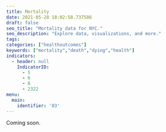 ```yaml
---
title: Mortality
date: 2021-05-28 18:02:58.737586
draft: false
seo_title: "Mortality data for NYC."
seo_description: "Explore data, visualizations, and more."
tags: 
categories: ["healthoutcomes"]
keywords: ["mortality","death","dying","health"]
indicators:
  - header: null
    IndicatorID:
      - 5
      - 6
      - 8
      - 2322
menu:
  main:
    identifier: '03'
---
```


Coming soon.


